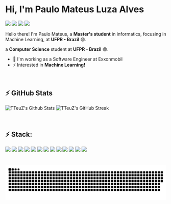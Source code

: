 # Hi, I'm Paulo Mateus Luza Alves
<p>
  <a href="https://www.linkedin.com/in/paulo-mateus-luza-alves-69a73a162/" target="_blank"><img src="https://img.shields.io/badge/LinkedIn-0077B5?style=flat-square&logo=linkedin&logoColor=white" /></a>
  <a href="https://www.instagram.com/paulo_mla/" target="_blank"><img src="https://img.shields.io/badge/Instagram-E4405F?style=flat-square&logo=instagram&logoColor=white" /></a>
  <a href="https://www.facebook.com/paulomateus.luzaalves/" target="_blank"><img src="https://img.shields.io/badge/Facebook-1877F2?style=flat-square&logo=facebook&logoColor=white" /></a>
  <a href="https://gitlab.com/TTeuZ" target="_blank"><img src="https://img.shields.io/badge/GitLab-330F63?style=flat-square&logo=gitlab&logoColor=white" /></a>
</p>

Hello there!
I'm Paulo Mateus, a <b>Master's student</b> in informatics, focusing in Machine Learning, at <b>UFPR - Brazil</b> 😄.

a <b>Computer Science</b> student at <b>UFPR - Brazil</b> 😄.

- 🔭 I'm working as a Software Engineer at Exxonmobil
- ⚡ Interested in <b>Machine Learning!</b>

<p>&nbsp;</p>

## ⚡ GitHub Stats
<div>
    <img alt="TTeuZ's Github Stats" height="160px" width="48%" src="https://github-readme-stats.vercel.app/api?username=TTeuZ&show_icons=true&include_all_commits=true&theme=dracula&count_private=true&hide_border=true">
    <img alt="TTeuZ's GitHub Streak" height="160px" width="48%" src="https://github-readme-streak-stats.herokuapp.com/?user=TTeuZ&theme=dracula&hide_border=true">
<!--     <img height="174em" width="auto" src="https://github-readme-stats.vercel.app/api/top-langs/?username=TTeuZ&layout=compact&langs_count=6&theme=radical&count_private=true" /> -->
</div>

<p>&nbsp;</p>

## ⚡ Stack: 
<div>
  <img src="https://img.shields.io/badge/Markdown-000000?style=flat-square&logo=markdown&logoColor=white" />
  <img src="https://img.shields.io/badge/Bootstrap-563D7C?style=flat-square&logo=bootstrap&logoColor=white" />
  <img src="https://img.shields.io/badge/HTML5-E34F26?style=flat-square&logo=html5&logoColor=white" />
  <img src="https://img.shields.io/badge/CSS3-1572B6?style=flat-square&logo=css3&logoColor=white" />
  <img src="https://img.shields.io/badge/JavaScript-323330?style=flat-square&logo=javascript&logoColor=F7DF1E" />
  <img src="https://img.shields.io/badge/TypeScript-007ACC?style=flat-square&logo=typescript&logoColor=white" />
  <img src="https://img.shields.io/badge/MySQL-00000F?style=flat-square&logo=mysql&logoColor=white" />
  <img src="https://img.shields.io/badge/Vue.js-35495E?style=flat-square&logo=vue.js&logoColor=4FC08D" />
  <img src="https://img.shields.io/badge/Python-14354C?style=flat-square&logo=python&logoColor=white" />
  <img src="https://img.shields.io/badge/C-00599C?style=flat-square&logo=c&logoColor=white" />
  <img src="https://img.shields.io/badge/C%2B%2B-00599C?style=flat-square&logo=c%2B%2B&logoColor=white" />
  <img src="https://img.shields.io/badge/Java-ED8B00?style=flat-square&logo=openjdk&logoColor=white" />
  <img src="https://img.shields.io/badge/Spring-6DB33F?style=flat-square&logo=spring&logoColor=white" />
</div>

#
![Snake animation](https://github.com/TTeuZ/TTeuZ/blob/output/github-contribution-grid-snake.svg)
